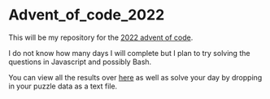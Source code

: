 # Advent_of_code_2022
 
This will be my repository for the [2022 advent of code](https://adventofcode.com/2022).

I do not know how many days I will complete but I plan to try solving the questions in Javascript and possibly Bash.

You can view all the results over [here](https://vaser888.github.io/Advent_of_code_2022/Results) as well as solve your day by dropping in your puzzle data as a text file. 